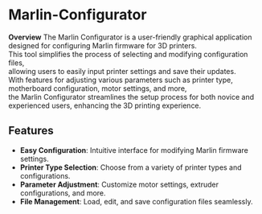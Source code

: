 # Marlin-Configurator
**Overview**
The Marlin Configurator is a user-friendly graphical application designed for configuring Marlin firmware for 3D printers.\
This tool simplifies the process of selecting and modifying configuration files,\
allowing users to easily input printer settings and save their updates.\
With features for adjusting various parameters such as printer type, motherboard configuration, motor settings, and more,\
the Marlin Configurator streamlines the setup process for both novice and experienced users, enhancing the 3D printing experience.

## Features

- **Easy Configuration**: Intuitive interface for modifying Marlin firmware settings.
- **Printer Type Selection**: Choose from a variety of printer types and configurations.
- **Parameter Adjustment**: Customize motor settings, extruder configurations, and more.
- **File Management**: Load, edit, and save configuration files seamlessly.
